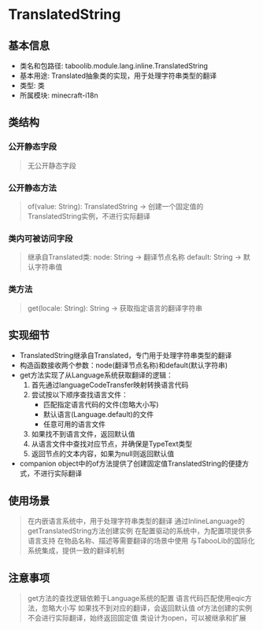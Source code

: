 # TranslatedString
## 基本信息
- 类名和包路径: taboolib.module.lang.inline.TranslatedString
- 基本用途: Translated抽象类的实现，用于处理字符串类型的翻译
- 类型: 类
- 所属模块: minecraft-i18n

## 类结构
### 公开静态字段
> 无公开静态字段

### 公开静态方法
> of(value: String): TranslatedString -> 创建一个固定值的TranslatedString实例，不进行实际翻译

### 类内可被访问字段
> 继承自Translated类:
> node: String -> 翻译节点名称
> default: String -> 默认字符串值

### 类方法
> get(locale: String): String -> 获取指定语言的翻译字符串

## 实现细节
- TranslatedString继承自Translated<String>，专门用于处理字符串类型的翻译
- 构造函数接收两个参数：node(翻译节点名称)和default(默认字符串)
- get方法实现了从Language系统获取翻译的逻辑：
  1. 首先通过languageCodeTransfer映射转换语言代码
  2. 尝试按以下顺序查找语言文件：
     - 匹配指定语言代码的文件(忽略大小写)
     - 默认语言(Language.default)的文件
     - 任意可用的语言文件
  3. 如果找不到语言文件，返回默认值
  4. 从语言文件中查找对应节点，并确保是TypeText类型
  5. 返回节点的文本内容，如果为null则返回默认值
- companion object中的of方法提供了创建固定值TranslatedString的便捷方式，不进行实际翻译

## 使用场景
> 在内嵌语言系统中，用于处理字符串类型的翻译
> 通过InlineLanguage的getTranslatedString方法创建实例
> 在配置驱动的系统中，为配置项提供多语言支持
> 在物品名称、描述等需要翻译的场景中使用
> 与TabooLib的国际化系统集成，提供一致的翻译机制

## 注意事项
> get方法的查找逻辑依赖于Language系统的配置
> 语言代码匹配使用eqic方法，忽略大小写
> 如果找不到对应的翻译，会返回默认值
> of方法创建的实例不会进行实际翻译，始终返回固定值
> 类设计为open，可以被继承和扩展

